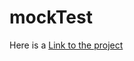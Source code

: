 # mockTest

Here is a <a href="https://mantaransingh.github.io/mockTest/Index">Link to the project</a>
